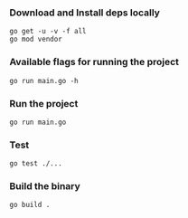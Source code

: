### Download and Install deps locally

    go get -u -v -f all
    go mod vendor

### Available flags for running the project

    go run main.go -h

### Run the project

    go run main.go

### Test

    go test ./...

### Build the binary

    go build .
